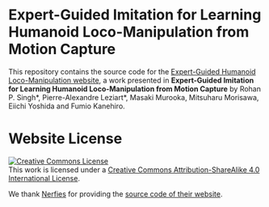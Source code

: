 # Expert-Guided Imitation for Learning Humanoid Loco-Manipulation from Motion Capture

This repository contains the source code for the [Expert-Guided Humanoid Loco-Manipulation website](https://paleziart.github.io/guided-humanoid-locomanipulation/), a work presented in **Expert-Guided Imitation for Learning Humanoid Loco-Manipulation from Motion Capture** by  Rohan P. Singh\*, Pierre-Alexandre Leziart\*, Masaki Murooka, Mitsuharu Morisawa, Eiichi Yoshida and Fumio Kanehiro.

<!-- This paper has been accepted for the 2024 IEEE/RSJ International Conference on Intelligent Robots and Systems (IROS 2024).

If you find CaT useful for your work please cite:
```
@inproceedings{chane2024cat,
      title={CaT: Constraints as Terminations for Legged Locomotion Reinforcement Learning},
      author={Elliot Chane-Sane and Pierre-Alexandre Leziart and Thomas Flayols and Olivier Stasse and Philippe Sou{\`e}res and Nicolas Mansard},
      booktitle={IEEE/RSJ International Conference on Intelligent Robots and Systems (IROS)},
      year={2024}
}
```
-->

# Website License
<a rel="license" href="http://creativecommons.org/licenses/by-sa/4.0/"><img alt="Creative Commons License" style="border-width:0" src="https://i.creativecommons.org/l/by-sa/4.0/88x31.png" /></a><br />This work is licensed under a <a rel="license" href="http://creativecommons.org/licenses/by-sa/4.0/">Creative Commons Attribution-ShareAlike 4.0 International License</a>.

We thank [Nerfies](https://nerfies.github.io) for providing the [source code of their website](https://github.com/nerfies/nerfies.github.io).

